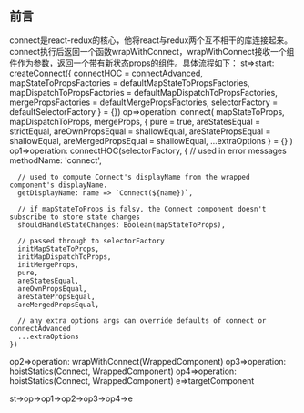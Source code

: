 ## 前言

connect是react-redux的核心，他将react与redux两个互不相干的库连接起来。connect执行后返回一个函数wrapWithConnect，wrapWithConnect接收一个组件作为参数，返回一个带有新状态props的组件。具体流程如下：
st=>start: createConnect({
  connectHOC = connectAdvanced,
  mapStateToPropsFactories = defaultMapStateToPropsFactories,
  mapDispatchToPropsFactories = defaultMapDispatchToPropsFactories,
  mergePropsFactories = defaultMergePropsFactories,
  selectorFactory = defaultSelectorFactory
} = {})
op=>operation: connect(
    mapStateToProps,
    mapDispatchToProps,
    mergeProps,
    {
      pure = true,
      areStatesEqual = strictEqual,
      areOwnPropsEqual = shallowEqual,
      areStatePropsEqual = shallowEqual,
      areMergedPropsEqual = shallowEqual,
      ...extraOptions
    } = {}
  )
op1=>operation: connectHOC(selectorFactory, {
      // used in error messages
      methodName: 'connect',

      // used to compute Connect's displayName from the wrapped component's displayName.
      getDisplayName: name => `Connect(${name})`,

      // if mapStateToProps is falsy, the Connect component doesn't subscribe to store state changes
      shouldHandleStateChanges: Boolean(mapStateToProps),

      // passed through to selectorFactory
      initMapStateToProps,
      initMapDispatchToProps,
      initMergeProps,
      pure,
      areStatesEqual,
      areOwnPropsEqual,
      areStatePropsEqual,
      areMergedPropsEqual,

      // any extra options args can override defaults of connect or connectAdvanced
      ...extraOptions
    })
op2=>operation:  wrapWithConnect(WrappedComponent)
op3=>operation:  hoistStatics(Connect, WrappedComponent)
op4=>operation:  hoistStatics(Connect, WrappedComponent)
e=>targetComponent

st->op->op1->op2->op3->op4->e



